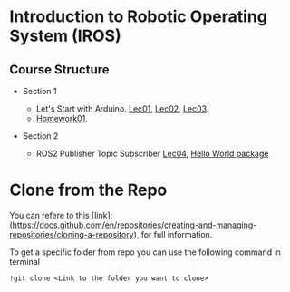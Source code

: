 # Introduction to Robotic Operating System (IROS)

## Course Structure

* Section 1
  * Let's Start with Arduino.
    [Lec01](https://github.com/AliJnadi/IROS/blob/main/Arduino/Lectures/Lec%201.pdf),
    [Lec02](https://github.com/AliJnadi/IROS/blob/main/Arduino/Lectures/Lec%202.pdf),
    [Lec03](https://github.com/AliJnadi/IROS/blob/main/Arduino/Lectures/Lec%203.pdf).
  * [Homework01](https://github.com/AliJnadi/IROS/blob/main/Homeworks/Homework%201/Homework%201.pdf).
      
* Section 2
  * ROS2 Publisher Topic Subscriber [Lec04](https://github.com/AliJnadi/IROS/blob/main/ROS2/Lectures/IROS_Fundamentals.pdf), [Hello World package](https://github.com/AliJnadi/IROS/tree/main/IROS/Hello_world)

# Clone from the Repo
You can refere to this [link]:(https://docs.github.com/en/repositories/creating-and-managing-repositories/cloning-a-repository), for full information.

To get a specific folder from repo you can use the following command in terminal
```
!git clone <Link to the folder you want to clone>
```
